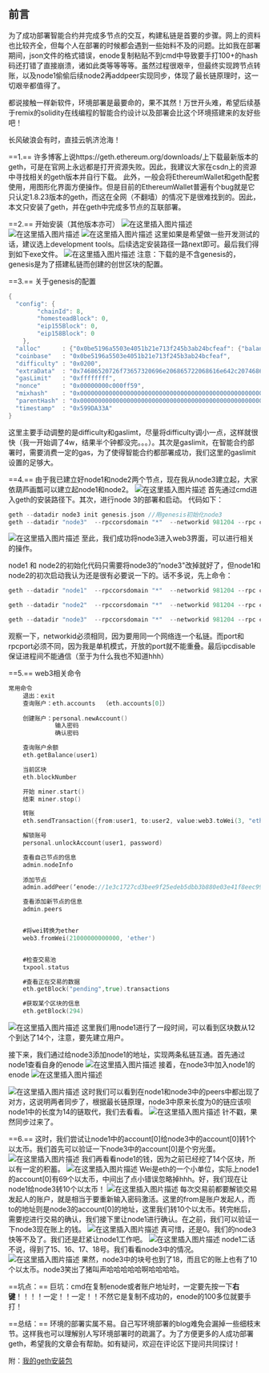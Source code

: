 ## 前言

为了成功部署智能合约并完成多节点的交互，构建私链是首要的步骤。网上的资料也比较齐全，但每个人在部署的时候都会遇到一些始料不及的问题。比如我在部署期间，json文件的格式错误，enode复制粘贴不到cmd中导致要手打100+的hash码还打错了直接崩溃，诸如此类等等等等。虽然过程很艰辛，但最终实现跨节点转账，以及node1偷偷后续node2再addpeer实现同步，体现了最长链原理时，这一切艰辛都值得了。

都说接触一样新软件，环境部署是最要命的，果不其然！万世开头难，希望后续基于remix的solidity在线编程的智能合约设计以及部署会比这个环境搭建来的友好些吧！

长风破浪会有时，直挂云帆济沧海！

==1.==
许多博客上说https://geth.ethereum.org/downloads/上下载最新版本的geth，可是在官网上永远都是打开资源失败。因此，我建议大家在csdn上的资源中寻找相关的geth版本并自行下载。
此外，一般会将EthereumWallet和geth配套使用，用图形化界面方便操作。但是目前的EthereumWallet普遍有个bug就是它只认定1.8.23版本的geth，而这在全网（不翻墙）的情况下是很难找到的。因此，本文只安装了geth，并在geth中完成多节点的互联部署。

==2.==
开始安装（其他版本亦可）
![在这里插入图片描述](https://img-blog.csdnimg.cn/20210324230600401.png)
![在这里插入图片描述](https://img-blog.csdnimg.cn/20210324230642751.png?x-oss-process=image/watermark,type_ZmFuZ3poZW5naGVpdGk,shadow_10,text_aHR0cHM6Ly9ibG9nLmNzZG4ubmV0L3dlaXhpbl80MDk4NjQ5MA==,size_16,color_FFFFFF,t_70)
![在这里插入图片描述](https://img-blog.csdnimg.cn/20210324230659283.png?x-oss-process=image/watermark,type_ZmFuZ3poZW5naGVpdGk,shadow_10,text_aHR0cHM6Ly9ibG9nLmNzZG4ubmV0L3dlaXhpbl80MDk4NjQ5MA==,size_16,color_FFFFFF,t_70)
这里如果是希望做一些开发测试的话，建议选上development tools。后续选定安装路径一路next即可。最后我们得到如下exe文件。
![在这里插入图片描述](https://img-blog.csdnimg.cn/20210324230852527.png?x-oss-process=image/watermark,type_ZmFuZ3poZW5naGVpdGk,shadow_10,text_aHR0cHM6Ly9ibG9nLmNzZG4ubmV0L3dlaXhpbl80MDk4NjQ5MA==,size_16,color_FFFFFF,t_70)
注意：下载的是不含genesis的，genesis是为了搭建私链而创建的创世区块的配置。

==3.==
关于genesis的配置

```cpp
{
  "config": {
        "chainId": 8,
        "homesteadBlock": 0,
        "eip155Block": 0,
        "eip158Block": 0
    },
  "alloc"      : {"0x0be5196a5503e4051b21e713f245b3ab24bcfeaf": {"balance":"2000000000000000000000000"}},
  "coinbase"   : "0x0be5196a5503e4051b21e713f245b3ab24bcfeaf",
  "difficulty" : "0x0200",
  "extraData"  : "0x74686520726f73657320696e206865722068616e642c2074686520666c61766f7220696e206d696e65",
  "gasLimit"   : "0xffffffff",
  "nonce"      : "0x00000000c000ff59",
  "mixhash"    : "0x0000000000000000000000000000000000000000000000000000000000000000",
  "parentHash" : "0x0000000000000000000000000000000000000000000000000000000000000000",
  "timestamp"  : "0x599DA33A"
}
```
这里主要手动调整的是difficulty和gaslimt，尽量将difficulty调小一点，这样就很快（我一开始调了4w，结果半个钟都没完。。。）。其次是gaslimit，在智能合约部署时，需要消费一定的gas，为了使得智能合约都部署成功，我们这里的gaslimit设置的足够大。

==4.==
由于我已建立好node1和node2两个节点，现在我从node3建立起，大家依葫芦画瓢可以建立起node1和node2。
![在这里插入图片描述](https://img-blog.csdnimg.cn/20210324231412880.png?x-oss-process=image/watermark,type_ZmFuZ3poZW5naGVpdGk,shadow_10,text_aHR0cHM6Ly9ibG9nLmNzZG4ubmV0L3dlaXhpbl80MDk4NjQ5MA==,size_16,color_FFFFFF,t_70)
首先通过cmd进入geth的安装路径下。其次，进行node 3的部署和启动。
代码如下：

```cpp
geth --datadir node3 init genesis.json //用genesis初始化node3
geth --datadir "node3"  --rpccorsdomain "*"  --networkid 981204 --rpc console --port 30305  --rpcapi "db,eth,net,web3" --rpcaddr "localhost"  --rpcport 8548  --ipcdisable//初次启动node3

```
![在这里插入图片描述](https://img-blog.csdnimg.cn/20210324231804599.png?x-oss-process=image/watermark,type_ZmFuZ3poZW5naGVpdGk,shadow_10,text_aHR0cHM6Ly9ibG9nLmNzZG4ubmV0L3dlaXhpbl80MDk4NjQ5MA==,size_16,color_FFFFFF,t_70)
至此，我们成功将node3进入web3界面，可以进行相关的操作。

node1 和 node2的初始化代码只需要将node3的“node3"改掉就好了，但node1和node2的初次启动我认为还是很有必要说一下的。话不多说，先上命令：

```c
geth --datadir "node1"  --rpccorsdomain "*"  --networkid 981204 --rpc console --port 30303  --rpcapi "db,eth,net,web3" --rpcaddr "localhost"  --rpcport 8546 --ipcdisable

geth --datadir "node2"  --rpccorsdomain "*"  --networkid 981204 --rpc console --port 30304  --rpcapi "db,eth,net,web3" --rpcaddr "localhost"  --rpcport 8547 --ipcdisable

geth --datadir "node3"  --rpccorsdomain "*"  --networkid 981204 --rpc console --port 30305  --rpcapi "db,eth,net,web3" --rpcaddr "localhost"  --rpcport 8548  --ipcdisable
```

观察一下，networkid必须相同，因为要用同一个网络连一个私链。而port和rpcport必须不同，因为我是单机模式，开放的port就不能重叠。最后ipcdisable保证进程间不能通信（至于为什么我也不知道hhh）

==5.==
web3相关命令

```go
常用命令
    退出：exit
    查询账户：eth.accounts  （eth.accounts[0]）
    
    创建账户：personal.newAccount()
             输入密码
             确认密码   

    查询账户余额
    eth.getBalance(user1)

    当前区块
    eth.blockNumber

    开始 miner.start()
    结束 miner.stop()

    转账
    eth.sendTransaction({from:user1, to:user2, value:web3.toWei(3, "ether")})

    解锁账号
    personal.unlockAccount(user1, password)

    查看自己节点的信息
    admin.nodeInfo
    
    添加节点
    admin.addPeer(‘enode://1e3c1727cd3bee9f25edeb5dbb3b880e03e41f8eec99566557f3ee0422734a8fcad17c161aa93d61bdbfb28ed152c143c7eb501db58bc63502a104a84b62d742@192.168.1.101:30303’)

    查看添加新节点的信息
    admin.peers


    #将wei转换为ether
    web3.fromWei(21000000000000, 'ether')


    #检查交易池
    txpool.status

    #查看正在交易的数据
    eth.getBlock("pending",true).transactions

    #获取某个区块的信息
    eth.getBlock(294)

```
![在这里插入图片描述](https://img-blog.csdnimg.cn/20210324232503122.png?x-oss-process=image/watermark,type_ZmFuZ3poZW5naGVpdGk,shadow_10,text_aHR0cHM6Ly9ibG9nLmNzZG4ubmV0L3dlaXhpbl80MDk4NjQ5MA==,size_16,color_FFFFFF,t_70)
这里我们用node1进行了一段时间，可以看到区块数从12个到达了14个，注意，要先建立用户。

接下来，我们通过给node3添加node1的地址，实现两条私链互通。首先通过node1查看自身的enode
![在这里插入图片描述](https://img-blog.csdnimg.cn/20210324232926979.png?x-oss-process=image/watermark,type_ZmFuZ3poZW5naGVpdGk,shadow_10,text_aHR0cHM6Ly9ibG9nLmNzZG4ubmV0L3dlaXhpbl80MDk4NjQ5MA==,size_16,color_FFFFFF,t_70)
接着，在node3中加入node1的enode
![在这里插入图片描述](https://img-blog.csdnimg.cn/20210324233032534.png?x-oss-process=image/watermark,type_ZmFuZ3poZW5naGVpdGk,shadow_10,text_aHR0cHM6Ly9ibG9nLmNzZG4ubmV0L3dlaXhpbl80MDk4NjQ5MA==,size_16,color_FFFFFF,t_70)

![在这里插入图片描述](https://img-blog.csdnimg.cn/20210324233121170.png?x-oss-process=image/watermark,type_ZmFuZ3poZW5naGVpdGk,shadow_10,text_aHR0cHM6Ly9ibG9nLmNzZG4ubmV0L3dlaXhpbl80MDk4NjQ5MA==,size_16,color_FFFFFF,t_70)
这时我们可以看到在node1和node3中的peers中都出现了对方，这说明两者同步了，根据最长链原理，node3中原来长度为0的链应该呗node1中的长度为14的链取代，我们去看看。
![在这里插入图片描述](https://img-blog.csdnimg.cn/20210324233246334.png?x-oss-process=image/watermark,type_ZmFuZ3poZW5naGVpdGk,shadow_10,text_aHR0cHM6Ly9ibG9nLmNzZG4ubmV0L3dlaXhpbl80MDk4NjQ5MA==,size_16,color_FFFFFF,t_70)
针不戳，果然同步过来了。

==6.==
这时，我们尝试让node1中的account[0]给node3中的account[0]转1个以太币。我们首先可以验证一下node3中的account[0]是个穷光蛋。
![在这里插入图片描述](https://img-blog.csdnimg.cn/20210324233448502.png?x-oss-process=image/watermark,type_ZmFuZ3poZW5naGVpdGk,shadow_10,text_aHR0cHM6Ly9ibG9nLmNzZG4ubmV0L3dlaXhpbl80MDk4NjQ5MA==,size_16,color_FFFFFF,t_70)
我们再看看node1的钱，因为之前已经挖了14个区块，所以有一定的积蓄。
![在这里插入图片描述](https://img-blog.csdnimg.cn/20210324233700288.png?x-oss-process=image/watermark,type_ZmFuZ3poZW5naGVpdGk,shadow_10,text_aHR0cHM6Ly9ibG9nLmNzZG4ubmV0L3dlaXhpbl80MDk4NjQ5MA==,size_16,color_FFFFFF,t_70)
Wei是eth的一个小单位，实际上node1的account[0]有69个以太币，中间出了点小错误忽略掉hhh。好，我们现在让node1给node3转10个以太币！
![在这里插入图片描述](https://img-blog.csdnimg.cn/20210324234039177.png?x-oss-process=image/watermark,type_ZmFuZ3poZW5naGVpdGk,shadow_10,text_aHR0cHM6Ly9ibG9nLmNzZG4ubmV0L3dlaXhpbl80MDk4NjQ5MA==,size_16,color_FFFFFF,t_70)
每次交易前都要解锁交易发起人的账户，就是相当于要重新输入密码激活。这里的from是账户发起人，而to的地址则是node3的account[0]的地址，这里我们转10个以太币。转完帐后，需要挖进行交易的确认，我们接下里让node1进行确认。在之前，我们可以验证一下node3现在账上的钱。
![在这里插入图片描述](https://img-blog.csdnimg.cn/20210324234238151.png?x-oss-process=image/watermark,type_ZmFuZ3poZW5naGVpdGk,shadow_10,text_aHR0cHM6Ly9ibG9nLmNzZG4ubmV0L3dlaXhpbl80MDk4NjQ5MA==,size_16,color_FFFFFF,t_70)
真可惜，还是0。我们的node3快等不及了。我们还是赶紧让node1工作吧。
![在这里插入图片描述](https://img-blog.csdnimg.cn/20210324234347358.png?x-oss-process=image/watermark,type_ZmFuZ3poZW5naGVpdGk,shadow_10,text_aHR0cHM6Ly9ibG9nLmNzZG4ubmV0L3dlaXhpbl80MDk4NjQ5MA==,size_16,color_FFFFFF,t_70)
node1二话不说，得到了15、16、17、18号。我们看看node3中的情况。
![在这里插入图片描述](https://img-blog.csdnimg.cn/20210324234450911.png?x-oss-process=image/watermark,type_ZmFuZ3poZW5naGVpdGk,shadow_10,text_aHR0cHM6Ly9ibG9nLmNzZG4ubmV0L3dlaXhpbl80MDk4NjQ5MA==,size_16,color_FFFFFF,t_70)
果然，node3中的块号也到了18，而且它的账上也有了10个以太币。node3笑出了猪叫声哈哈哈哈哈啊哈哈哈哈。

==坑点：==
巨坑：cmd在复制enode或者账户地址时，一定要先按一下**右键**！！！！一定！！一定！！不然它是复制不成功的，enode的100多位就要手打！

==总结：==
环境的部署实属不易。自己写环境部署的blog难免会漏掉一些细枝末节。这样我也可以理解别人写环境部署时的疏漏了。为了方便更多的人成功部署geth，希望我的文章会有帮助。如有疑问，欢迎在评论区下提问共同探讨！

附：[我的geth安装包](https://download.csdn.net/download/weixin_40986490/16084306)